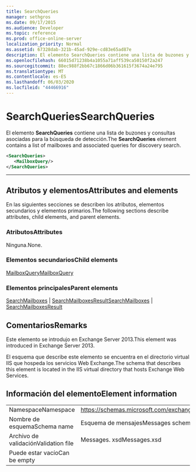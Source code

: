 ```yaml
---
title: SearchQueries
manager: sethgros
ms.date: 09/17/2015
ms.audience: Developer
ms.topic: reference
ms.prod: office-online-server
localization_priority: Normal
ms.assetid: 67328dab-321b-45ad-929e-cd83e65ad87e
description: El elemento SearchQueries contiene una lista de buzones y consultas asociadas para la búsqueda de detección.
ms.openlocfilehash: 66015d71238b4a1055a71aff539ca50150f2a247
ms.sourcegitcommit: 88ec988f2bb67c1866d06b361615f3674a24e795
ms.translationtype: MT
ms.contentlocale: es-ES
ms.lasthandoff: 06/03/2020
ms.locfileid: "44466916"
---
```

# <a name="searchqueries"></a><span data-ttu-id="02a08-103">SearchQueries</span><span class="sxs-lookup"><span data-stu-id="02a08-103">SearchQueries</span></span>

<span data-ttu-id="02a08-104">El elemento **SearchQueries** contiene una lista de buzones y consultas asociadas para la búsqueda de detección.</span><span class="sxs-lookup"><span data-stu-id="02a08-104">The **SearchQueries** element contains a list of mailboxes and associated queries for discovery search.</span></span> 
  
```XML
<SearchQueries>
   <MailboxQuery/>
</SearchQueries>
```

 ****
## <a name="attributes-and-elements"></a><span data-ttu-id="02a08-105">Atributos y elementos</span><span class="sxs-lookup"><span data-stu-id="02a08-105">Attributes and elements</span></span>

<span data-ttu-id="02a08-106">En las siguientes secciones se describen los atributos, elementos secundarios y elementos primarios.</span><span class="sxs-lookup"><span data-stu-id="02a08-106">The following sections describe attributes, child elements, and parent elements.</span></span>
  
### <a name="attributes"></a><span data-ttu-id="02a08-107">Atributos</span><span class="sxs-lookup"><span data-stu-id="02a08-107">Attributes</span></span>

<span data-ttu-id="02a08-108">Ninguna.</span><span class="sxs-lookup"><span data-stu-id="02a08-108">None.</span></span>
  
### <a name="child-elements"></a><span data-ttu-id="02a08-109">Elementos secundarios</span><span class="sxs-lookup"><span data-stu-id="02a08-109">Child elements</span></span>

[<span data-ttu-id="02a08-110">MailboxQuery</span><span class="sxs-lookup"><span data-stu-id="02a08-110">MailboxQuery</span></span>](mailboxquery.md)
  
### <a name="parent-elements"></a><span data-ttu-id="02a08-111">Elementos principales</span><span class="sxs-lookup"><span data-stu-id="02a08-111">Parent elements</span></span>

<span data-ttu-id="02a08-112">[SearchMailboxes](searchmailboxes.md)  |  [SearchMailboxesResult](searchmailboxesresult.md)</span><span class="sxs-lookup"><span data-stu-id="02a08-112">[SearchMailboxes](searchmailboxes.md) | [SearchMailboxesResult](searchmailboxesresult.md)</span></span>
  
## <a name="remarks"></a><span data-ttu-id="02a08-113">Comentarios</span><span class="sxs-lookup"><span data-stu-id="02a08-113">Remarks</span></span>

<span data-ttu-id="02a08-114">Este elemento se introdujo en Exchange Server 2013.</span><span class="sxs-lookup"><span data-stu-id="02a08-114">This element was introduced in Exchange Server 2013.</span></span>
  
<span data-ttu-id="02a08-115">El esquema que describe este elemento se encuentra en el directorio virtual IIS que hospeda los servicios Web Exchange.</span><span class="sxs-lookup"><span data-stu-id="02a08-115">The schema that describes this element is located in the IIS virtual directory that hosts Exchange Web Services.</span></span>
  
## <a name="element-information"></a><span data-ttu-id="02a08-116">Información del elemento</span><span class="sxs-lookup"><span data-stu-id="02a08-116">Element information</span></span>

|||
|:-----|:-----|
|<span data-ttu-id="02a08-117">Namespace</span><span class="sxs-lookup"><span data-stu-id="02a08-117">Namespace</span></span>  <br/> |https://schemas.microsoft.com/exchange/services/2006/messages  <br/> |
|<span data-ttu-id="02a08-118">Nombre de esquema</span><span class="sxs-lookup"><span data-stu-id="02a08-118">Schema name</span></span>  <br/> |<span data-ttu-id="02a08-119">Esquema de mensajes</span><span class="sxs-lookup"><span data-stu-id="02a08-119">Messages schema</span></span>  <br/> |
|<span data-ttu-id="02a08-120">Archivo de validación</span><span class="sxs-lookup"><span data-stu-id="02a08-120">Validation file</span></span>  <br/> |<span data-ttu-id="02a08-121">Messages. xsd</span><span class="sxs-lookup"><span data-stu-id="02a08-121">Messages.xsd</span></span>  <br/> |
|<span data-ttu-id="02a08-122">Puede estar vacío</span><span class="sxs-lookup"><span data-stu-id="02a08-122">Can be empty</span></span>  <br/> ||
   

